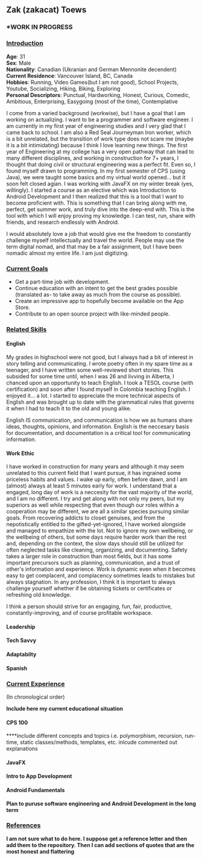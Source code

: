 ## Zak (zakacat) Toews
### *WORK IN PROGRESS
### <ins>Introduction</ins>

 **Age**: 31  
 **Sex**: Male  
 **Nationality**: Canadian (Ukranian and German Mennonite decendent)  
 **Current Residence**: Vancouver Island, BC, Canada  
 **Hobbies**: Running, Video Games(but I am not good), School Projects, Youtube, Socializing, Hiking, Biking, Exploring  
 **Personal Descriptors**: Punctual, Hardworking, Honest, Curious, Comedic, Ambitious, Enterprising, Easygoing (most of the time), Contemplative  

I come from a varied background (workwise), but I have a goal that I am working on actualizing. I want to be a programmer and software engineer. I am currently in my first year of engineering studies and I very glad that I came back to school. I am also a Red Seal Journeyman Iron worker, which is a bit unrelated, but the transition of work type does not scare me (maybe it is a bit intimidating) because I think I love learning new things. The first year of Engineering at my college has a very open pathway that can lead to many different disciplines, and working in construction for 7+ years, I thought that doing civil or structural engineering was a perfect fit. Even so, I found myself drawn to programming. In my first semester of CPS (using Java), we were taught some basics and my virtual world opened... but it soon felt closed agian. I was working with JavaFX on my winter break (yes, willingly). I started a course as an elective which was Introduction to Android Development and I then realized that this is a tool that I want to become proficient with. This is something that I can bring along with me, perfect, get summer work, and truly dive into the deep-end with. This is the tool with which I will enjoy proving my knowledge. I can test, run, share with friends, and research endlessly with Android. 

I would absolutely love a job that would give me the freedom to constantly challenge myself intellectually and travel the world. People may use the term digital nomad, and that may be a fair assignment, but I have been nomadic almost my entire life. I am just digitizing.

### <ins>Current Goals</ins>

- Get a part-time job with development.
- Continue education with an intent to get the best grades possible (translated as- to take away as much from the course as possible).
- Create an impressive app to hopefully become available on the App Store.
- Contribute to an open source project with like-minded people.

### <ins>Related Skills</ins>

#### English

My grades in highschool were not good, but I always had a bit of interest in story telling and communicating. I wrote poetry often in my spare time as a teenager, and I have written some well-reviewed short stories. This subsided for some time until, when I was 26 and livving in Alberta, I chanced upon an opportunity to teach English. I took a TESOL course (with certification) and soon after I found myself in Colombia teaching English. I enjoyed it... a lot. I started to appreciate the more technical aspects of English and was brought up to date with the grammatical rules that governs it when I had to teach it to the old and young alike. 

English IS communication, and communication is how we as humans share ideas, thoughts, opinions, and information. English is the neccesary basis for documentation, and documentation is a critical tool for communicating information.

#### Work Ethic

I have worked in construction for many years and although it may seem unrelated to this current field that I want pursue, it has ingrained some priceless habits and values. I wake up early, often before dawn, and I am (almost) always at least 5 minutes early for work. I understand that a engaged, long day of work is a neccesity for the vast majority of the world, and I am no different. I try and get along with not only my peers, but my superiors as well while respecting that even though our roles within a cooperation may be different, we are all a similar species pursuing similar goals. From recovering addicts to closet genuises, and from the nepotistically entitled to the gifted-yet-ignored, I have worked alongside and managed to empathize with the lot. Not to ignore my own wellbeing, or the wellbeing of others, but some days require harder work than the rest and, depending on the context, the slow days should still be utilized for often neglected tasks like cleaning, organizing, and documenting. Safety takes a larger role in construction than most fields, but it has some important precursors such as planning, communication, and a trust of other's information and experience. Work is dynamic even when it becomes easy to get complacent, and complacency sometimes leads to mistakes but always stagnation. In any profession, I think it is important to always challenge yourself whether if be obtaining tickets or certificates or refreshing old knowledge. 

I think a person should strive for an engaging, fun, fair, productive, constantly-improving, and of course profitable workspace.

#### Leadership

#### Tech Savvy

#### Adaptabilty

#### Spanish

### <ins>Current Experience</ins>
(In chronological order)

****Include here my current educational situation****

#### CPS 100
****include different concepts and topics i.e. polymorphism, recursion, run-time, static classes/methods, templates, etc. inlcude commented out explanations 
<!-- here -->
#### JavaFX

#### Intro to App Development

#### Android Fundamentals

****Plan to puruse software engineering and Android Development in the long term****

### <ins>References</ins>

****I am not sure what to do here. I suppose get a reference letter and then add them to the repository. Then I can add sections of quotes that are the most honest and flattering****
<!---
zakacat/zakacat is a ✨ special ✨ repository because its `README.md` (this file) appears on your GitHub profile.
You can click the Preview link to take a look at your changes.
--->
